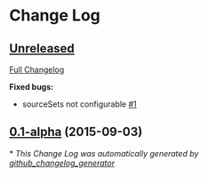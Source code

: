 # Change Log

## [Unreleased](https://github.com/gosu-lang/gradle-gosu-plugin/tree/HEAD)

[Full Changelog](https://github.com/gosu-lang/gradle-gosu-plugin/compare/0.1-alpha...HEAD)

**Fixed bugs:**

- sourceSets not configurable [\#1](https://github.com/gosu-lang/gradle-gosu-plugin/issues/1)

## [0.1-alpha](https://github.com/gosu-lang/gradle-gosu-plugin/tree/0.1-alpha) (2015-09-03)


\* *This Change Log was automatically generated by [github_changelog_generator](https://github.com/skywinder/Github-Changelog-Generator)*